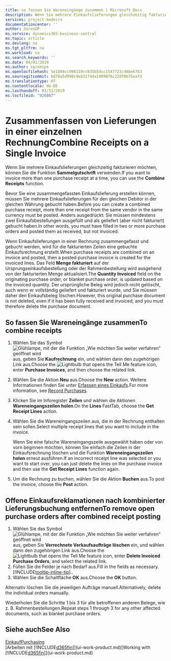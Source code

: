 ```yaml
---
title: so fassen Sie Wareneingänge zusammen | Microsoft Docs
description: Wenn Sie mehrere Einkaufslieferungen gleichzeitig fakturieren möchten, können Sie die Funktion Sammelgutschrift verwenden.
services: project-madeira
documentationcenter: ''
author: SorenGP
ms.service: dynamics365-business-central
ms.topic: article
ms.devlang: na
ms.tgt_pltfrm: na
ms.workload: na
ms.search.keywords: ''
ms.date: 04/01/2019
ms.author: sgroespe
ms.openlocfilehash: 5e1b04cc998319cc835b5dcc1547723c48be6763
ms.sourcegitcommit: bd78a5d990c9e83174da1409076c22df8b35eafd
ms.translationtype: HT
ms.contentlocale: de-DE
ms.lasthandoff: 03/31/2019
ms.locfileid: "926867"
---
```

# <a name="combine-receipts-on-a-single-invoice"></a><span data-ttu-id="b1974-103">Zusammenfassen von Lieferungen in einer einzelnen Rechnung</span><span class="sxs-lookup"><span data-stu-id="b1974-103">Combine Receipts on a Single Invoice</span></span>
<span data-ttu-id="b1974-104">Wenn Sie mehrere Einkaufslieferungen gleichzeitig fakturieren möchten, können Sie die Funktion **Sammelgutschrift** verwenden.</span><span class="sxs-lookup"><span data-stu-id="b1974-104">If you want to invoice more than one purchase receipt at a time, you can use the **Combine Receipts** function.</span></span>  

<span data-ttu-id="b1974-105">Bevor Sie eine zusammengefassten Einkaufslieferung erstellen können, müssen Sie mehrere Einkaufslieferungen für den gleichen Debitor in der gleichen Währung gebucht haben.</span><span class="sxs-lookup"><span data-stu-id="b1974-105">Before you can create a combined purchase receipt, more than one receipt from the same vendor in the same currency must be posted.</span></span> <span data-ttu-id="b1974-106">Anders ausgedrückt: Sie müssen mindestens zwei Einkaufsbestellungen ausgefüllt und als geliefert (aber nicht fakturiert) gebucht haben.</span><span class="sxs-lookup"><span data-stu-id="b1974-106">In other words, you must have filled in two or more purchase orders and posted them as received, but not invoiced.</span></span>  

<span data-ttu-id="b1974-107">Wenn Einkaufslieferungen in einer Rechnung zusammengefasst und gebucht werden, wird für die fakturierten Zeilen eine gebuchte Einkaufsrechnung erstellt.</span><span class="sxs-lookup"><span data-stu-id="b1974-107">When purchase receipts are combined on an invoice and posted, then a posted purchase invoice is created for the invoiced lines.</span></span> <span data-ttu-id="b1974-108">Das Feld **Menge fakturiert** auf der Ursprungseinkaufsbestellung oder der Rahmenbestellung wird ausgehend von der fakturierten Menge aktualisiert.</span><span class="sxs-lookup"><span data-stu-id="b1974-108">The **Quantity Invoiced** field on the originating purchase order, or blanket purchase order, is updated based on the invoiced quantity.</span></span> <span data-ttu-id="b1974-109">Der ursprüngliche Beleg wird jedoch nicht gelöscht, auch wenn er vollständig geliefert und fakturiert wurde, und Sie müssen daher den Einkaufsbeleg löschen.</span><span class="sxs-lookup"><span data-stu-id="b1974-109">However, this original purchase document is not deleted, even if it has been fully received and invoiced, and you must therefore delete the purchase document.</span></span>  

## <a name="to-combine-receipts"></a><span data-ttu-id="b1974-110">So fassen Sie Wareneingänge zusammen</span><span class="sxs-lookup"><span data-stu-id="b1974-110">To combine receipts</span></span>  
1. <span data-ttu-id="b1974-111">Wählen Sie das Symbol ![Glühlampe, mit der die Funktion „Wie möchten Sie weiter verfahren“ geöffnet wird](media/ui-search/search_small.png "Wie möchten Sie weiter verfahren?") aus, geben Sie **Kaufrechnung** ein, und wählen dann den zugehörigen Link aus.</span><span class="sxs-lookup"><span data-stu-id="b1974-111">Choose the ![Lightbulb that opens the Tell Me feature](media/ui-search/search_small.png "Tell me what you want to do") icon, enter **Purchase Invoices**, and then choose the related link.</span></span>  
2. <span data-ttu-id="b1974-112">Wählen Sie die Aktion **Neu** aus.</span><span class="sxs-lookup"><span data-stu-id="b1974-112">Choose the **New** action.</span></span> <span data-ttu-id="b1974-113">Weitere Informationen finden Sie unter [Erfassen eines Einkaufs](purchasing-how-record-purchases.md).</span><span class="sxs-lookup"><span data-stu-id="b1974-113">For more information, see [Record Purchases](purchasing-how-record-purchases.md).</span></span>  
3. <span data-ttu-id="b1974-114">Klicken Sie im Inforegister **Zeilen** und wählen die  Aktionen **Wareneingangszeilen holen**.</span><span class="sxs-lookup"><span data-stu-id="b1974-114">On the **Lines** FastTab, choose the **Get Receipt Lines** action.</span></span>  
4. <span data-ttu-id="b1974-115">Wählen Sie die Wareneingangszeilen aus, die in der Rechnung enthalten sein sollen.</span><span class="sxs-lookup"><span data-stu-id="b1974-115">Select multiple receipt lines that you want to include in the invoice.</span></span>  

    <span data-ttu-id="b1974-116">Wenn Sie eine falsche Wareneingangszeile ausgewählt haben oder von vorn beginnen möchten, können Sie einfach die Zeilen in der Einkaufsrechnung löschen und die Funktion **Wareneingangszeilen holen** erneut ausführen.</span><span class="sxs-lookup"><span data-stu-id="b1974-116">If an incorrect receipt line was selected or you want to start over, you can just delete the lines on the purchase invoice and then use the **Get Receipt Lines** function again.</span></span>  
5. <span data-ttu-id="b1974-117">Um die Rechnung zu buchen, wählen Sie die Aktion **Buchen** aus.</span><span class="sxs-lookup"><span data-stu-id="b1974-117">To post the invoice, choose the **Post** action.</span></span>  

## <a name="to-remove-open-purchase-orders-after-combined-receipt-posting"></a><span data-ttu-id="b1974-118">Offene Einkaufsreklamationen nach kombinierter Lieferungsbuchung entfernen</span><span class="sxs-lookup"><span data-stu-id="b1974-118">To remove open purchase orders after combined receipt posting</span></span>  
1. <span data-ttu-id="b1974-119">Wählen Sie das Symbol ![Glühlampe, mit der die Funktion „Wie möchten Sie weiter verfahren“ geöffnet wird](media/ui-search/search_small.png "Wie möchten Sie weiter verfahren?") aus, geben Sie **Verrechnete Verkaufsaufträge löschen** ein, und wählen dann den zugehörigen Link aus.</span><span class="sxs-lookup"><span data-stu-id="b1974-119">Choose the ![Lightbulb that opens the Tell Me feature](media/ui-search/search_small.png "Tell me what you want to do") icon, enter **Delete Invoiced Purchase Orders**, and select the related link.</span></span>  
2. <span data-ttu-id="b1974-120">Füllen Sie die Felder je nach Bedarf aus.</span><span class="sxs-lookup"><span data-stu-id="b1974-120">Fill in the fields as necessary.</span></span> [!INCLUDE[tooltip-inline-tip](includes/tooltip-inline-tip_md.md)]<span data-ttu-id="b1974-121">.</span><span class="sxs-lookup"><span data-stu-id="b1974-121">.</span></span>
3. <span data-ttu-id="b1974-122">Wählen Sie die Schaltfläche **OK** aus.</span><span class="sxs-lookup"><span data-stu-id="b1974-122">Choose the **OK** button.</span></span>  

<span data-ttu-id="b1974-123">Alternativ löschen Sie die jeweiligen Aufträge manuell.</span><span class="sxs-lookup"><span data-stu-id="b1974-123">Alternatively, delete the individual orders manually.</span></span>

<span data-ttu-id="b1974-124">Wiederholen Sie die Schritte 1 bis 3 für alle betroffenen anderen Belege, wie z. B. Rahmenbestellungen.</span><span class="sxs-lookup"><span data-stu-id="b1974-124">Repeat steps 1 through 3 for any other affected documents, such as blanket purchase orders.</span></span>

## <a name="see-also"></a><span data-ttu-id="b1974-125">Siehe auch</span><span class="sxs-lookup"><span data-stu-id="b1974-125">See Also</span></span>  
[<span data-ttu-id="b1974-126">Einkauf</span><span class="sxs-lookup"><span data-stu-id="b1974-126">Purchasing</span></span>](purchasing-manage-purchasing.md)  
<span data-ttu-id="b1974-127">[Arbeiten mit [!INCLUDE[d365fin](includes/d365fin_md.md)]](ui-work-product.md)</span><span class="sxs-lookup"><span data-stu-id="b1974-127">[Working with [!INCLUDE[d365fin](includes/d365fin_md.md)]](ui-work-product.md)</span></span>
